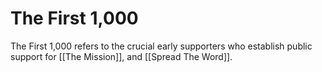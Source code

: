 # The First 1,000

The First 1,000 refers to the crucial early supporters who establish public support for [[The Mission]], and [[Spread The Word]]. 